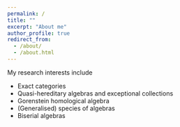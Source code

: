 ```yaml
---
permalink: /
title: ""
excerpt: "About me"
author_profile: true
redirect_from: 
  - /about/
  - /about.html
---
```


My research interests include 
  - Exact categories
  - Quasi-hereditary algebras and exceptional collections
  - Gorenstein homological algebra
  - (Generalised) species of algebras
  - Biserial algebras
